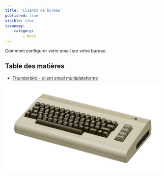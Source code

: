 ```yaml
---
title: 'Clients de bureau'
published: true
visible: true
taxonomy:
    category:
        - docs
---
```


Comment configurer votre email sur votre bureau:

## Table des matières
- [Thunderbird - client email multiplateforme](thunderbird)

![](c64.jpg)
